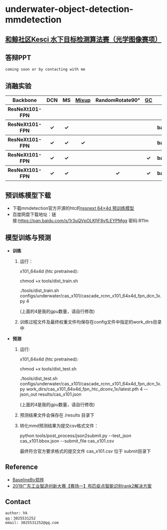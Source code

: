 # underwater-object-detection-mmdetection


## [和鲸社区Kesci 水下目标检测算法赛（光学图像赛项）](https://www.kesci.com/home/competition/5e535a612537a0002ca864ac)

## 答辩PPT
    coming soon or by contacting with me
    
## 消融实验

<table>
    <tr>
        <th>Backbone</th>
        <th>DCN</th>
        <th>MS</th>
        <th><a href="https://github.com/sankin97/Underwater_detection/blob/master/mmdet/datasets/pipelines/transforms.py">Mixup</a></th>
        <th>RandomRotate90°</th>
        <th><a href="https://github.com/cizhenshi/TianchiGuangdong2019_2th/blob/master/src/mmdet/models/roi_extractors/single_level.py">GC</a></th>
        <th>mAP</th>
    </tr>
    <tr>
        <th>ResNeXt101-FPN</th>
        <th></th>
        <th></th>
        <th></th>
        <th></th>
        <th></th>
        <th>baseline</th>
    </tr>
    <tr>
        <th>ResNeXt101-FPN</th>
        <th>&#10003;</th>
        <th>&#10003;</th>
        <th></th>
        <th></th>
        <th></th>
        <th>baseline+3.35%</th>
    </tr>
    <tr>
        <th>ResNeXt101-FPN</th>
        <th>&#10003;</th>
        <th>&#10003;</th>
        <th>&#10003;</th>
        <th></th>
        <th></th>
        <th>baseline+4.25%</th>
    </tr>  
    <tr>
        <th>ResNeXt101-FPN</th>
        <th>&#10003;</th>
        <th>&#10003;</th>
        <th></th>
        <th></th>
        <th>&#10003;</th>
        <th>baseline+4.36%</th>
    </tr>
    <tr>
        <th>ResNeXt101-FPN</th>
        <th>&#10003;</th>
        <th>&#10003;</th>
        <th></th>
        <th>&#10003;</th>
        <th>&#10003;</th>
        <th>baseline+4.69%</th>
    </tr>   
</table>

## 预训练模型下载
 - 下载mmdetection官方开源的htc的[resnext 64×4d 预训练模型](https://s3.ap-northeast-2.amazonaws.com/open-mmlab/mmdetection/models/htc/htc_dconv_c3-c5_mstrain_400_1400_x101_64x4d_fpn_20e_20190408-0e50669c.pth)
 - 百度网盘下载地址：链接:https://pan.baidu.com/s/1r3uQVpOLKfjF8vfLEYPMgg  密码:811m


## 模型训练与预测
  - **训练**

	1. 运行：
          
        x101_64x4d (htc pretrained):
        
		chmod +x tools/dist_train.sh

        ./tools/dist_train.sh configs/underwater/cas_x101/cascade_rcnn_x101_64x4d_fpn_dcn_1x.py 4
        
        (上面的4是我的gpu数量，请自行修改)

   	2. 训练过程文件及最终权重文件均保存在config文件中指定的work_dirs目录中

  - **预测**

    1. 运行:
    
        x101_64x4d (htc pretrained):

        chmod +x tools/dist_test.sh

        ./tools/dist_test.sh configs/underwater/cas_x101/cascade_rcnn_x101_64x4d_fpn_dcn_1x.py work_dirs/cas_x101_64x4d_fpn_htc_dconv_1x/latest.pth 4 --json_out results/cas_x101.json
        
        (上面的4是我的gpu数量，请自行修改)

    2. 预测结果文件会保存在 /results 目录下

    3. 转化mmd预测结果为提交csv格式文件：
       
       python tools/post_process/json2submit.py --test_json cas_x101.bbox.json --submit_file cas_x101.csv

       最终符合官方要求格式的提交文件 cas_x101.csv 位于 submit目录下
    
    
## Reference
   - [BaselineBy郑烨](https://github.com/zhengye1995/underwater-object-detection)
   - [2019广东工业智造创新大赛【赛场一】布匹疵点智能识别rank2解决方案](https://github.com/cizhenshi/TianchiGuangdong2019_2th)
   
   
## Contact
    
    author: hk
    qq：3025531252
    email: 3025531252@qq.com
